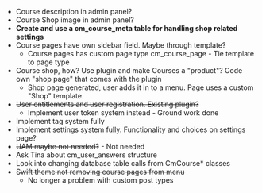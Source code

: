 * Course description in admin panel?
* Course Shop image in admin panel?
* **Create and use a cm_course_meta table for handling shop related settings**
* Course pages have own sidebar field. Maybe through template?
    * Course pages has custom page type cm_course_page - Tie template to page type
* Course shop, how? Use plugin and make Courses a "product"? Code own "shop page" that comes with the plugin
    * Shop page generated, user adds it in to a menu. Page uses a custom "Shop" template.
* ~~User entitlements and user registration. Existing plugin?~~
    * Implement user token system instead - Ground work done
* Implement tag system fully
* Implement settings system fully. Functionality and choices on settings page?
* ~~UAM maybe not needed?~~ - Not needed
* Ask Tina about cm_user_answers structure
* Look into changing database table calls from CmCourse* classes
* ~~Swift theme not removing course pages from menu~~
    * No longer a problem with custom post types